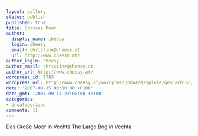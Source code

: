 ```yaml
---
layout: gallery
status: publish
published: true
title: Grosses Moor
author:
  display_name: cheesy
  login: cheesy
  email: christine@cheesy.at
  url: http://www.cheesy.at/
author_login: cheesy
author_email: christine@cheesy.at
author_url: http://www.cheesy.at/
wordpress_id: 1743
wordpress_url: http://www.cheesy.at/wordpress/photos/spiele/geocaching/2007/grosses-moor/
date: '2007-09-15 00:00:00 +0100'
date_gmt: '2007-09-14 22:00:00 +0100'
categories:
- Uncategorized
comments: []
---
```

<!--:de-->Das Große Moor in Vechta
<!--:--><!--:en-->The Large Bog in Vechta
<!--:-->
